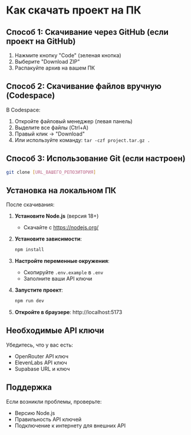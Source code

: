 # Как скачать проект на ПК

## Способ 1: Скачивание через GitHub (если проект на GitHub)

1. Нажмите кнопку "Code" (зеленая кнопка)
2. Выберите "Download ZIP"
3. Распакуйте архив на вашем ПК

## Способ 2: Скачивание файлов вручную (Codespace)

В Codespace:
1. Откройте файловый менеджер (левая панель)
2. Выделите все файлы (Ctrl+A)
3. Правый клик → "Download"
4. Или используйте команду: `tar -czf project.tar.gz .`

## Способ 3: Использование Git (если настроен)

```bash
git clone [URL_ВАШЕГО_РЕПОЗИТОРИЯ]
```

## Установка на локальном ПК

После скачивания:

1. **Установите Node.js** (версия 18+)
   - Скачайте с https://nodejs.org/

2. **Установите зависимости**:
   ```bash
   npm install
   ```

3. **Настройте переменные окружения**:
   - Скопируйте `.env.example` в `.env`
   - Заполните ваши API ключи

4. **Запустите проект**:
   ```bash
   npm run dev
   ```

5. **Откройте в браузере**: http://localhost:5173

## Необходимые API ключи

Убедитесь, что у вас есть:
- OpenRouter API ключ
- ElevenLabs API ключ  
- Supabase URL и ключ

## Поддержка

Если возникли проблемы, проверьте:
- Версию Node.js
- Правильность API ключей
- Подключение к интернету для внешних API